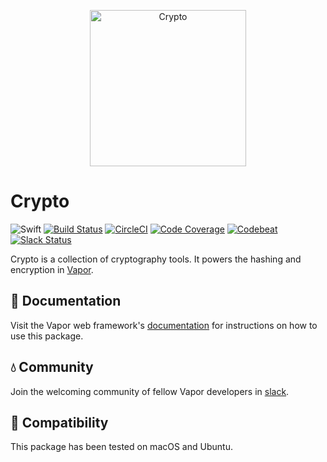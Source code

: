 <p align="center">
    <img
        src="http://project.unimarconi.it/talete/images/logo_crypto.png"
        align="center"
        alt="Crypto"
        width="250px"
    >
</p>

# Crypto

![Swift](http://img.shields.io/badge/swift-3.1-brightgreen.svg)
[![Build Status](https://travis-ci.org/vapor/crypto.svg?branch=master)](https://travis-ci.org/vapor/crypto)
[![CircleCI](https://circleci.com/gh/vapor/crypto.svg?style=shield)](https://circleci.com/gh/vapor/crypto)
[![Code Coverage](https://codecov.io/gh/vapor/crypto/branch/master/graph/badge.svg)](https://codecov.io/gh/vapor/crypto)
[![Codebeat](https://codebeat.co/badges/a793ad97-47e3-40d9-82cf-2aafc516ef4e)](https://codebeat.co/projects/github-com-vapor-crypto)
[![Slack Status](http://vapor.team/badge.svg)](http://vapor.team)

Crypto is a collection of cryptography tools. It powers the hashing and encryption in [Vapor](https://github.com/vapor/vapor).

## 📖 Documentation

Visit the Vapor web framework's [documentation](http://docs.vapor.codes) for instructions on how to use this package.

## 💧 Community

Join the welcoming community of fellow Vapor developers in [slack](http://vapor.team).

## 🔧 Compatibility

This package has been tested on macOS and Ubuntu.
